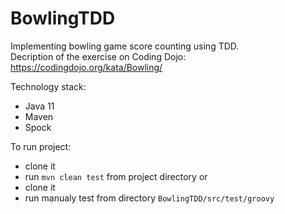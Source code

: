 # BowlingTDD

Implementing bowling game score counting using TDD.  
Decription of the exercise on Coding Dojo: https://codingdojo.org/kata/Bowling/  

Technology stack:
 - Java 11
 - Maven
 - Spock

To run project:
 - clone it
 - run `mvn clean test` from project directory
or 
 - clone it
 - run manualy test from directory `BowlingTDD/src/test/groovy` 
